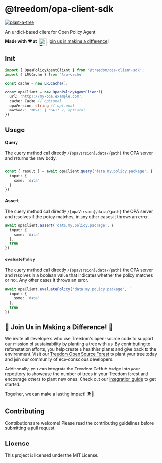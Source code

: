 # @treedom/opa-client-sdk

<a href="https://www.treedom.net/it/organization/treedom/event/treedom-open-source?utm_source=github"><img src="https://badges.treedom.net/badge/f/treedom-open-source?utm_source=github" alt="plant-a-tree" border="0" /></a>

An undici-based client for Open Policy Agent

__Made with ❤️ at&nbsp;&nbsp;[<img src="https://assets.treedom.net/image/upload/manual_uploads/treedom-logo-contrib_gjrzt6.png" height="24" alt="Treedom" border="0" align="top" />](#-join-us-in-making-a-difference-)__, [join us in making a difference](#-join-us-in-making-a-difference-)!

## Init

```ts
import { OpenPolicyAgentClient } from '@treedom/opa-client-sdk';
import { LRUCache } from 'lru-cache'

const cache = new LRUCache();

const opaClient = new OpenPolicyAgentClient({
  url: 'https://my-opa.example.com',
  cache: Cache // optional
  opaVersion: string // optional
  method?: 'POST' | 'GET' // optional
})
```

## Usage

#### Query

The query method call directly `/{opaVersion}/data/{path}` the OPA server and returns the raw body.

```ts

const { result } = await opaClient.query('data.my.policy.package', {
  input: {
    some: 'data'
  }
})
```

#### Assert

The query method call directly `/{opaVersion}/data/{path}` the OPA server and resolves if the policy matches, in any other cases it throws an error.
  
```ts
await opaClient.assert('data.my.policy.package', {
  input: {
    some: 'data'
  },
  true
})
```

#### evaluatePolicy

The query method call directly `/{opaVersion}/data/{path}` the OPA server and resolves in a boolean value that indicates whether the policy matches or not. Any other cases it throws an error.
  
```ts
await opaClient.evaluatePolicy('data.my.policy.package', {
  input: {
    some: 'data'
  },
  true
})
```

## 🌳 Join Us in Making a Difference! 🌳

We invite all developers who use Treedom's open-source code to support our mission of sustainability by planting a tree with us. By contributing to reforestation efforts, you help create a healthier planet and give back to the environment. Visit our [Treedom Open Source Forest](https://www.treedom.net/en/organization/treedom/event/treedom-open-source) to plant your tree today and join our community of eco-conscious developers.

Additionally, you can integrate the Treedom GitHub badge into your repository to showcase the number of trees in your Treedom forest and encourage others to plant new ones. Check out our [integration guide](https://github.com/treedomtrees/.github/blob/main/TREEDOM_BADGE.md) to get started.

Together, we can make a lasting impact! 🌍💚

## Contributing

Contributions are welcome! Please read the contributing guidelines before submitting a pull request.

## License

This project is licensed under the MIT License.